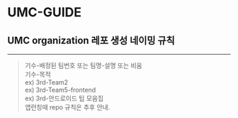 # UMC-GUIDE


## UMC organization 레포 생성 네이밍 규칙
<hr/>

> 기수-배정된 팀번호 또는 팀명-설명 또는 비움<br/>
> 기수-목적<br/>
> ex) 3rd-Team2<br/>
> ex) 3rd-Team5-frontend<br/>
> ex) 3rd-안드로이드 팁 모음집<br/>
> 앱런칭때 repo 규칙은 추후 안내.
